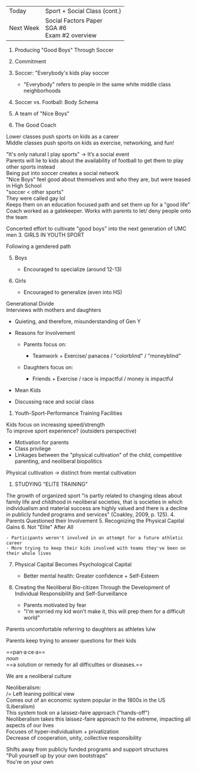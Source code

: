 |   |   |
|---|---|
|Today|Sport + Social Class (cont.)|
|Next Week|Social Factors Paper  <br>SGA #6  <br>Exam #2 overview|
 
1. Producing "Good Boys" Through Soccer
2. Commitment
3. Soccer: "Everybody's kids play soccer
    
    - "Everybody" refers to people in the same white middle class neighborhoods
4. Soccer vs. Football: Body Schema
5. A team of "Nice Boys"
6. The Good Coach
 
Lower classes push sports on kids as a career  
Middle classes push sports on kids as exercise, networking, and fun!
 
"It's only natural I play sports" -> It’s a social event  
Parents will lie to kids about the availability of football to get them to play other sports instead  
Being put into soccer creates a social network  
"Nice Boys" feel good about themselves and who they are, but were teased in High School  
"soccer < other sports"  
They were called gay lol  
Keeps them on an education focused path and set them up for a "good life"  
Coach worked as a gatekeeper. Works with parents to let/ deny people onto the team

Concerted effort to cultivate "good boys" into the next generation of UMC men
 3. GIRLS IN YOUTH SPORT

Following a gendered path

5. Boys
    
    - Encouraged to specialize (around 12-13)
6. Girls
    
    - Encouraged to generalize (even into HS)
   

Generational Divide  
Interviews with mothers and daughters
 
- Quieting, and therefore, misunderstanding of Gen Y
- Reasons for Involvement
    
    - Parents focus on:
        
        - Teamwork + Exercise/ panacea / "colorblind" / "moneyblind"
    - Daughters focus on:
        
        - Friends + Exercise / race is impactful / money is impactful
- Mean Kids
- Discussing race and social class
 
1. Youth-Sport-Performance Training Facilities
 
Kids focus on increasing speed/strength  
To improve sport experience? (outsiders perspective)
 
- Motivation for parents
- Class privilege
- Linkages between the "physical cultivation" of the child, competitive parenting, and neoliberal biopolitics
 
Physical cultivation -> distinct from mental cultivation
 
1. STUDYING "ELITE TRAINING"

The growth of organized sport "is partly related to changing ideas about family life and childhood in neoliberal societies, that is societies in which individualism and material success are highly valued and there is a decline in publicly funded programs and services" (Coakley, 2009, p. 125).
 4. Parents Questioned their Involvement
5. Recognizing the Physical Capital Gains
6. Not "Elite" After All
    
    - Participants weren't involved in an attempt for a future athletic career
    - More trying to keep their kids involved with teams they've been on their whole lives
7. Physical Capital Becomes Psychological Capital
    
    - Better mental health: Greater confidence + Self-Esteem
8. Creating the Neoliberal Bio-citizen Through the Development of Individual Responsibility and Self-Surveillance
    
    - Parents motivated by fear
    - "I'm worried my kid won't make it, this will prep them for a difficult world"
 
Parents uncomfortable referring to daughters as athletes lulw

Parents keep trying to answer questions for their kids

==pan·a·ce·a==  
_noun_  
==a solution or remedy for all difficulties or diseases.==

We are a neoliberal culture
 
Neoliberalism:  
/= Left leaning political view  
Comes out of an economic system popular in the 1800s in the US (Liberalism)  
This system took on a laissez-faire approach ("hands-off")  
Neoliberalism takes this laissez-faire approach to the extreme, impacting all aspects of our lives  
Focuses of hyper-individualism + privatization  
Decrease of cooperation, unity, collective responsibility
 
Shifts away from publicly funded programs and support structures  
"Pull yourself up by your own bootstraps"  
You're on your own